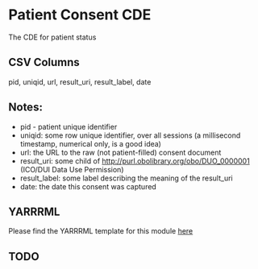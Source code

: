 # Patient Consent CDE

The CDE for patient status

## CSV Columns

pid, uniqid, url, result_uri, result_label, date



## Notes:
  * pid - patient unique identifier
  * uniqid:  some row unique identifier, over all sessions (a millisecond timestamp, numerical only, is a good idea)
  * url:  the URL to the raw (not patient-filled) consent document
  * result_uri:  some child of http://purl.obolibrary.org/obo/DUO_0000001 (ICO/DUI Data Use Permission)
  * result_label:  some label describing the meaning of the result_uri
  * date:  the date this consent was captured
  
## YARRRML

Please find the YARRRML template for this module [here](../templates/patient_consent_yarrrml_template.yaml)

  
##  TODO

  